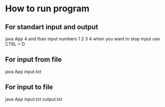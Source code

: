 # How to run program
## For standart input and output
java App 4
and than input numbers
1
2
3
4
when you want to stop input use CTRL + D

## For input from file
java App input.txt

## For input to file
java App input.txt output.txt

